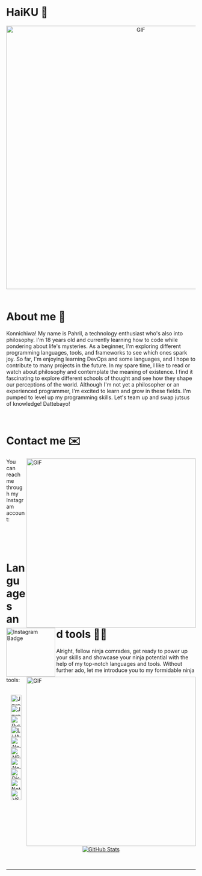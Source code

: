 # HaiKU 👋
<div align="center">
    <img hight="300" width="700" alt="GIF" align="center" src="https://media.tenor.com/P3UrzlM6itYAAAAC/misuzu-gundou-evil-smile.gif">
</div>

<br>

# About me 💬
Konnichiwa! My name is Pahril, a technology enthusiast who's also into philosophy. I'm 18 years old and currently learning how to code while pondering about life's mysteries. As a beginner, I'm exploring different programming languages, tools, and frameworks to see which ones spark joy. So far, I'm enjoying learning DevOps and some languages, and I hope to contribute to many projects in the future. In my spare time, I like to read or watch about philosophy and contemplate the meaning of existence. I find it fascinating to explore different schools of thought and see how they shape our perceptions of the world. Although I'm not yet a philosopher or an experienced programmer, I'm excited to learn and grow in these fields. I'm pumped to level up my programming skills. Let's team up and swap jutsus of knowledge! Dattebayo!

<br>

# Contact me ✉️
<img hight="320" width="450" alt="GIF" align="right" src="https://media.tenor.com/p4GpIKrz1PwAAAAC/anime-ero-manga-sensei.gif">

<!-- You can reach me through any of the following channels: -->
You can reach me through my Instagram account:

<a href="https://instagram.com/pahril_15">
    <img alt="Instagram Badge" align="left" width="130" hight="100" src="https://img.shields.io/badge/Instagram-%23E4405F.svg?style=for-the-badge&logo=Instagram&logoColor=white"/>
</a>

<br>
<br>
<br>

# Languages and tools 🧑‍💻
<img hight="320" width="450" alt="GIF" align="right" src="https://media.tenor.com/GbhGoVjFBHMAAAAC/kanna-kamui-kanna.gif">

Alright, fellow ninja comrades, get ready to power up your skills and showcase your ninja potential with the help of my top-notch languages and tools. Without further ado, let me introduce you to my formidable ninja tools:

<div align="center">
    <br>
    <img height="28" alt="Java" src="https://img.shields.io/badge/Java-ED8B00?style=for-the-badge&amp;logo=openjdk&amp;logoColor=white"/>
    <img height="28" alt="Javascript" src="https://img.shields.io/badge/JavaScript-323330?style=for-the-badge&amp;logo=javascript&amp;logoColor=F7DF1E"/>
    <img height="28" alt="Python" src="https://img.shields.io/badge/Python-FFD43B?style=for-the-badge&amp;logo=python&amp;logoColor=blue"/>
    <img height="28" alt="LUA" src="https://img.shields.io/badge/Lua-2C2D72?style=for-the-badge&amp;logo=lua&amp;logoColor=white"/>
    <img height="28" alt="NodeJS" src="https://img.shields.io/badge/node.js-6DA55F?style=for-the-badge&amp;logo=node.js&amp;logoColor=white"/>
    <img height="28" alt="NPM" src="https://img.shields.io/badge/NPM-%23CB3837.svg?style=for-the-badge&logo=npm&logoColor=white"/>
    <img height="28" alt="Nodemon" src="https://img.shields.io/badge/NODEMON-%23323330.svg?style=for-the-badge&amp;logo=nodemon&amp;logoColor=%BBDEAD"/>
    <img height="28" alt="Discord" src="https://img.shields.io/badge/Discord-%235865F2.svg?style=for-the-badge&amp;logo=discord&amp;logoColor=white"/>
    <img height="28" alt="Notion" src="https://img.shields.io/badge/Notion-%23000000.svg?style=for-the-badge&amp;logo=notion&amp;logoColor=white"/>
    <br>
    <img height="28" alt="VSCode" src="https://img.shields.io/badge/Visual_Studio_Code-0078D4?style=for-the-badge&amp;logo=visual%20studio%20code&amp;logoColor=white"/>
</div>

<br>
<br>
<br>
<br>

<p align="center">
    <a href="https://github.com/visoredkon">
        <img src="https://github-readme-stats.vercel.app/api?username=visoredkon&count_private=true&show_icons=true&theme=dracula" alt="GitHub Stats" />
    </a>
<!--     <br>
    <a href="https://github.com/visoredkon">
        <img src="https://github-readme-streak-stats.herokuapp.com/?user=visoredkon&theme=dracula" alt="GitHub Streak" />
    </a> -->
</p>

</br>

*************
